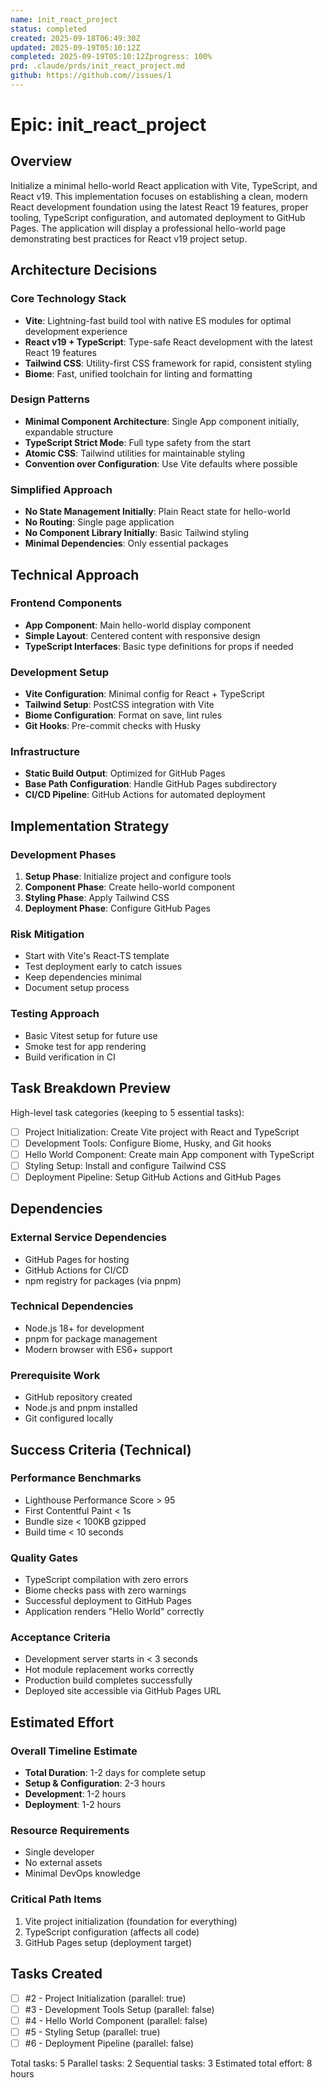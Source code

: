 ```yaml
---
name: init_react_project
status: completed
created: 2025-09-18T06:49:30Z
updated: 2025-09-19T05:10:12Z
completed: 2025-09-19T05:10:12Zprogress: 100%
prd: .claude/prds/init_react_project.md
github: https://github.com//issues/1
---
```


# Epic: init_react_project

## Overview
Initialize a minimal hello-world React application with Vite, TypeScript, and React v19. This implementation focuses on establishing a clean, modern React development foundation using the latest React 19 features, proper tooling, TypeScript configuration, and automated deployment to GitHub Pages. The application will display a professional hello-world page demonstrating best practices for React v19 project setup.

## Architecture Decisions

### Core Technology Stack
- **Vite**: Lightning-fast build tool with native ES modules for optimal development experience
- **React v19 + TypeScript**: Type-safe React development with the latest React 19 features
- **Tailwind CSS**: Utility-first CSS framework for rapid, consistent styling
- **Biome**: Fast, unified toolchain for linting and formatting

### Design Patterns
- **Minimal Component Architecture**: Single App component initially, expandable structure
- **TypeScript Strict Mode**: Full type safety from the start
- **Atomic CSS**: Tailwind utilities for maintainable styling
- **Convention over Configuration**: Use Vite defaults where possible

### Simplified Approach
- **No State Management Initially**: Plain React state for hello-world
- **No Routing**: Single page application
- **No Component Library Initially**: Basic Tailwind styling
- **Minimal Dependencies**: Only essential packages

## Technical Approach

### Frontend Components
- **App Component**: Main hello-world display component
- **Simple Layout**: Centered content with responsive design
- **TypeScript Interfaces**: Basic type definitions for props if needed

### Development Setup
- **Vite Configuration**: Minimal config for React + TypeScript
- **Tailwind Setup**: PostCSS integration with Vite
- **Biome Configuration**: Format on save, lint rules
- **Git Hooks**: Pre-commit checks with Husky

### Infrastructure
- **Static Build Output**: Optimized for GitHub Pages
- **Base Path Configuration**: Handle GitHub Pages subdirectory
- **CI/CD Pipeline**: GitHub Actions for automated deployment

## Implementation Strategy

### Development Phases
1. **Setup Phase**: Initialize project and configure tools
2. **Component Phase**: Create hello-world component
3. **Styling Phase**: Apply Tailwind CSS
4. **Deployment Phase**: Configure GitHub Pages

### Risk Mitigation
- Start with Vite's React-TS template
- Test deployment early to catch issues
- Keep dependencies minimal
- Document setup process

### Testing Approach
- Basic Vitest setup for future use
- Smoke test for app rendering
- Build verification in CI

## Task Breakdown Preview

High-level task categories (keeping to 5 essential tasks):
- [ ] Project Initialization: Create Vite project with React and TypeScript
- [ ] Development Tools: Configure Biome, Husky, and Git hooks
- [ ] Hello World Component: Create main App component with TypeScript
- [ ] Styling Setup: Install and configure Tailwind CSS
- [ ] Deployment Pipeline: Setup GitHub Actions and GitHub Pages

## Dependencies

### External Service Dependencies
- GitHub Pages for hosting
- GitHub Actions for CI/CD
- npm registry for packages (via pnpm)

### Technical Dependencies
- Node.js 18+ for development
- pnpm for package management
- Modern browser with ES6+ support

### Prerequisite Work
- GitHub repository created
- Node.js and pnpm installed
- Git configured locally

## Success Criteria (Technical)

### Performance Benchmarks
- Lighthouse Performance Score > 95
- First Contentful Paint < 1s
- Bundle size < 100KB gzipped
- Build time < 10 seconds

### Quality Gates
- TypeScript compilation with zero errors
- Biome checks pass with zero warnings
- Successful deployment to GitHub Pages
- Application renders "Hello World" correctly

### Acceptance Criteria
- Development server starts in < 3 seconds
- Hot module replacement works correctly
- Production build completes successfully
- Deployed site accessible via GitHub Pages URL

## Estimated Effort

### Overall Timeline Estimate
- **Total Duration**: 1-2 days for complete setup
- **Setup & Configuration**: 2-3 hours
- **Development**: 1-2 hours
- **Deployment**: 1-2 hours

### Resource Requirements
- Single developer
- No external assets
- Minimal DevOps knowledge

### Critical Path Items
1. Vite project initialization (foundation for everything)
2. TypeScript configuration (affects all code)
3. GitHub Pages setup (deployment target)

## Tasks Created
- [ ] #2 - Project Initialization (parallel: true)
- [ ] #3 - Development Tools Setup (parallel: false)
- [ ] #4 - Hello World Component (parallel: false)
- [ ] #5 - Styling Setup (parallel: true)
- [ ] #6 - Deployment Pipeline (parallel: false)

Total tasks: 5
Parallel tasks: 2
Sequential tasks: 3
Estimated total effort: 8 hours
